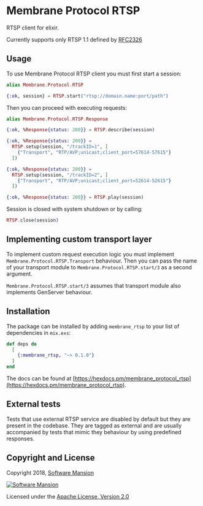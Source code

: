 # Membrane Protocol RTSP

RTSP client for elixir.

Currently supports only RTSP 1.1 defined by
[RFC2326](https://tools.ietf.org/html/rfc2326)

## Usage

To use Membrane Protocol RTSP client you must first start a session:

```elixir
alias Membrane.Protocol.RTSP

{:ok, session} = RTSP.start("rtsp://domain.name:port/path")
```

Then you can proceed with executing requests:

```elixir
alias Membrane.Protocol.RTSP.Response

{:ok, %Response{status: 200}} = RTSP.describe(session)

{:ok, %Response{status: 200}} =
  RTSP.setup(session, "/trackID=1", [
    {"Transport", "RTP/AVP;unicast;client_port=57614-57615"}
  ])

{:ok, %Response{status: 200}} =
  RTSP.setup(session, "/trackID=2", [
    {"Transport", "RTP/AVP;unicast;client_port=52614-52615"}
  ])

{:ok, %Response{status: 200}} = RTSP.play(session)
```

Session is closed with system shutdown or by calling:

```elixir
RTSP.close(session)
```

## Implementing custom transport layer

To implement custom request execution logic you must implement
`Membrane.Protocol.RTSP.Transport` behaviour. Then you can pass
the name of your transport module to `Membrane.Protocol.RTSP.start/3` as
a second argument.

`Membrane.Protocol.RTSP.start/3` assumes that transport module also implements
GenServer behaviour.

## Installation

The package can be installed by adding `membrane_rtsp` to your list
of dependencies in `mix.exs`:

```elixir
def deps do
  [
    {:membrane_rtsp, "~> 0.1.0"}
  ]
end
```

The docs can be found at [https://hexdocs.pm/membrane_protocol_rtsp](https://hexdocs.pm/membrane_protocol_rtsp).

## External tests

Tests that use external RTSP service are disabled by default but they are present
in the codebase. They are tagged as external and are usually accompanied by
tests that mimic they behaviour by using predefined responses.

## Copyright and License

Copyright 2018, [Software Mansion](https://swmansion.com/?utm_source=git&utm_medium=readme&utm_campaign=membrane)

[![Software Mansion](https://membraneframework.github.io/static/logo/swm_logo_readme.png)](https://swmansion.com/?utm_source=git&utm_medium=readme&utm_campaign=membrane)

Licensed under the [Apache License, Version 2.0](LICENSE)